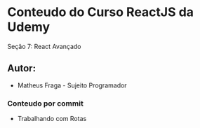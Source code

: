 # Conteudo do Curso ReactJS da Udemy

Seção 7: React Avançado

## Autor:

- Matheus Fraga - Sujeito Programador

### Conteudo por commit

- Trabalhando com Rotas